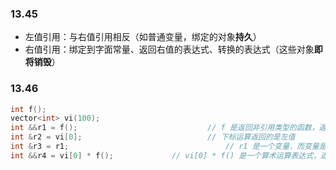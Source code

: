 ### 13.45
- 左值引用：与右值引用相反（如普通变量，绑定的对象**持久**）
- 右值引用：绑定到字面常量、返回右值的表达式、转换的表达式（这些对象**即将销毁**）
### 13.46
```cpp
int f();
vector<int> vi(100);
int &&r1 = f();								// f 是返回非引用类型的函数，返回值是一个右值
int &r2 = vi[0];							// 下标运算返回的是左值
int &r3 = r1;									// r1 是一个变量，而变量是左值
int &&r4 = vi[0] * f();				// vi[0] * f() 是一个算术运算表达式，返回右值
```